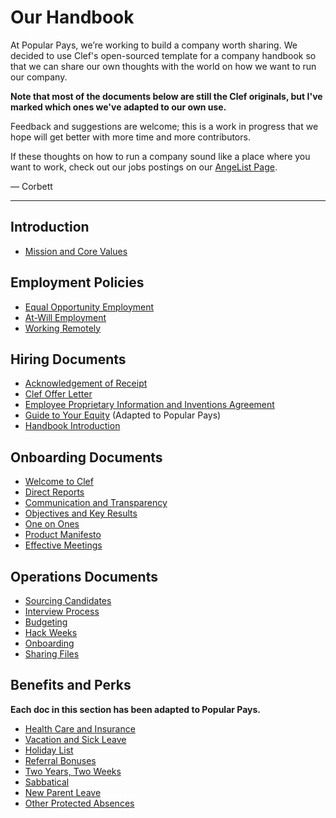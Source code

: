 # Our Handbook

At Popular Pays, we’re working to build a company worth sharing. We decided to use Clef's open-sourced template for a company handbook so that we can share our own thoughts with the world on how we want to run our company. 

**Note that most of the documents below are still the Clef originals, but I've marked which ones we've adapted to our own use.**

Feedback and suggestions are welcome; this is a work in progress that we hope will get better with more time and more contributors.

If these thoughts on how to run a company sound like a place where you want to work, check out our jobs postings on our [AngeList Page](https://angel.co/popular-pays).

— Corbett


***


## Introduction
* [Mission and Core Values](https://github.com/PopularPays/handbook/blob/master/Mission%20and%20Core%20Values.md)

## Employment Policies
* [Equal Opportunity Employment](https://github.com/PopularPays/handbook/blob/master/Employment%20Policies/Equal%20Opportunity%20Employment.md)
* [At-Will Employment](https://github.com/PopularPays/handbook/blob/master/Employment%20Policies/At-Will%20Employment.md)
* [Working Remotely](https://github.com/PopularPays/handbook/blob/master/Employment%20Policies/Working%20Remotely.md)

## Hiring Documents
* [Acknowledgement of Receipt](https://github.com/PopularPays/handbook/blob/master/Hiring%20Documents/Acknowledgment%20of%20Receipt.md)
* [Clef Offer Letter](https://github.com/PopularPays/handbook/blob/master/Hiring%20Documents/Clef%20Offer%20Letter.md)
* [Employee Proprietary Information and Inventions Agreement](https://github.com/PopularPays/handbook/blob/master/Hiring%20Documents/Employee%20Proprietary%20Information%20and%20Inventions%20Assignment%20Agreement.md)
* [Guide to Your Equity](https://github.com/PopularPays/handbook/blob/master/Hiring%20Documents/Guide%20to%20Your%20Equity.md) (Adapted to Popular Pays) 
* [Handbook Introduction](https://github.com/PopularPays/handbook/blob/master/Hiring%20Documents/Handbook%20Introduction.md)

## Onboarding Documents
* [Welcome to Clef](https://github.com/PopularPays/handbook/blob/master/Onboarding%20Documents/Welcome%20to%20Clef.md)
* [Direct Reports](https://github.com/PopularPays/handbook/blob/master/Onboarding%20Documents/Direct%20Reports.md)
* [Communication and Transparency](https://github.com/PopularPays/handbook/blob/master/Onboarding%20Documents/Communication%20and%20Transparency.md)
* [Objectives and Key Results](https://github.com/PopularPays/handbook/blob/master/Onboarding%20Documents/Objectives%20and%20Key%20Results.md)
* [One on Ones](https://github.com/PopularPays/handbook/blob/master/Onboarding%20Documents/One%20on%20Ones.md)
* [Product Manifesto](https://github.com/PopularPays/handbook/blob/master/Onboarding%20Documents/Product%20Manifesto.md)
* [Effective Meetings](https://github.com/PopularPays/handbook/blob/master/Operations%20Documents/Effective%20Meetings.md)

## Operations Documents
* [Sourcing Candidates](https://github.com/PopularPays/handbook/blob/master/Operations%20Documents/Sourcing%20Candidates.md)
* [Interview Process](https://github.com/PopularPays/handbook/blob/master/Operations%20Documents/Interview%20Process.md)
* [Budgeting](https://github.com/PopularPays/handbook/blob/master/Operations%20Documents/Budgeting.md)
* [Hack Weeks](https://github.com/PopularPays/handbook/blob/master/Operations%20Documents/Hack%20Weeks.md)
* [Onboarding](https://github.com/PopularPays/handbook/blob/master/Operations%20Documents/Onboarding.md)
* [Sharing Files](https://github.com/PopularPays/handbook/blob/master/Operations%20Documents/Sharing%20Files.md)

## Benefits and Perks
**Each doc in this section has been adapted to Popular Pays.**

* [Health Care and Insurance](https://github.com/PopularPays/handbook/blob/master/Benefits%20and%20Perks/Healthcare%20and%20Disability%20Insurance.md) 
* [Vacation and Sick Leave](https://github.com/PopularPays/handbook/blob/master/Benefits%20and%20Perks/Vacation%20and%20Sick%20Leave.md) 
* [Holiday List](https://github.com/PopularPays/handbook/blob/master/Benefits%20and%20Perks/Holiday%20List.md) 
* [Referral Bonuses](https://github.com/PopularPays/handbook/blob/master/Benefits%20and%20Perks/Referral%20Bonuses.md) 
* [Two Years, Two Weeks](https://github.com/PopularPays/handbook/blob/master/Benefits%20and%20Perks/Two-Year%20Tickets%20Anywhere.md) 
* [Sabbatical](https://github.com/PopularPays/handbook/blob/master/Benefits%20and%20Perks/Sabbatical.md)
* [New Parent Leave](https://github.com/PopularPays/handbook/blob/master/Benefits%20and%20Perks/New%20Parent%20Leave.md)
* [Other Protected Absences](https://github.com/PopularPays/handbook/blob/master/Benefits%20and%20Perks/Referral%20Bonuses.md)
